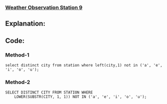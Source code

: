 ### [Weather Observation Station 9](https://www.hackerrank.com/challenges/weather-observation-station-9/problem?isFullScreen=true)

## Explanation:

## Code:
### Method-1
```mysql
select distinct city from station where left(city,1) not in ('a', 'e', 'i', 'o', 'u');
```

### Method-2
```mysql
SELECT DISTINCT CITY FROM STATION WHERE
    LOWER(SUBSTR(CITY, 1, 1)) NOT IN ('a', 'e', 'i', 'o', 'u');
```
